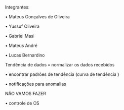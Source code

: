 Integrantes:

•⁠ Mateus Gonçalves de Oliveira

•⁠ Yussuf Oliveira

•⁠ Gabriel Masi

•⁠ Mateus André

•⁠ Lucas Bernardino

Tendência de dados
•⁠  ⁠normalizar os dados recebidos

•⁠  ⁠encontrar padrões de tendência (curva de tendência )

•⁠  ⁠notificações para anomalias


NÃO VAMOS FAZER

•⁠  ⁠controle de OS

